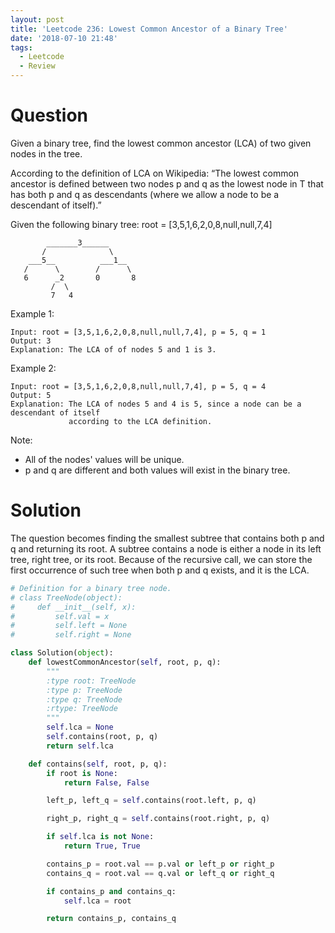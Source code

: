 ```yaml
---
layout: post
title: 'Leetcode 236: Lowest Common Ancestor of a Binary Tree'
date: '2018-07-10 21:48'
tags:
  - Leetcode
  - Review
---
```


# Question
Given a binary tree, find the lowest common ancestor (LCA) of two given nodes in the tree.

According to the definition of LCA on Wikipedia: “The lowest common ancestor is defined between two nodes p and q as the lowest node in T that has both p and q as descendants (where we allow a node to be a descendant of itself).”

Given the following binary tree:  root = [3,5,1,6,2,0,8,null,null,7,4]

```
        _______3______
       /              \
    ___5__          ___1__
   /      \        /      \
   6      _2       0       8
         /  \
         7   4
```

Example 1:

```
Input: root = [3,5,1,6,2,0,8,null,null,7,4], p = 5, q = 1
Output: 3
Explanation: The LCA of of nodes 5 and 1 is 3.
```

Example 2:

```
Input: root = [3,5,1,6,2,0,8,null,null,7,4], p = 5, q = 4
Output: 5
Explanation: The LCA of nodes 5 and 4 is 5, since a node can be a descendant of itself
             according to the LCA definition.
```

Note:

* All of the nodes' values will be unique.
* p and q are different and both values will exist in the binary tree.

# Solution
The question becomes finding the smallest subtree that contains both p and q and returning its root. A subtree contains a node is either a node in its left tree, right tree, or its root. Because of the recursive call, we can store the first occurrence of such tree when both p and q exists, and it is the LCA.

```python
# Definition for a binary tree node.
# class TreeNode(object):
#     def __init__(self, x):
#         self.val = x
#         self.left = None
#         self.right = None

class Solution(object):
    def lowestCommonAncestor(self, root, p, q):
        """
        :type root: TreeNode
        :type p: TreeNode
        :type q: TreeNode
        :rtype: TreeNode
        """
        self.lca = None
        self.contains(root, p, q)
        return self.lca

    def contains(self, root, p, q):
        if root is None:
            return False, False

        left_p, left_q = self.contains(root.left, p, q)

        right_p, right_q = self.contains(root.right, p, q)    

        if self.lca is not None:
            return True, True

        contains_p = root.val == p.val or left_p or right_p
        contains_q = root.val == q.val or left_q or right_q

        if contains_p and contains_q:
            self.lca = root

        return contains_p, contains_q
```
